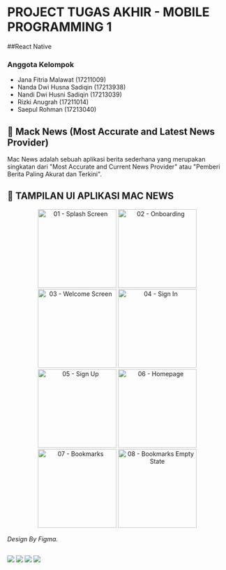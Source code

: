 # PROJECT TUGAS AKHIR - MOBILE PROGRAMMING 1

##React Native

### Anggota Kelompok 
- Jana Fitria Malawat (17211009)
- Nanda Dwi Husna Sadiqin (17213938)
- Nandi Dwi Husni Sadiqin (17213039)
- Rizki Anugrah (17211014)
- Saepul Rohman (17213040)

## 📰 Mack News (Most Accurate and Latest News Provider)

Mac News adalah sebuah aplikasi berita sederhana yang merupakan singkatan dari "Most Accurate and Current News Provider" atau "Pemberi Berita Paling Akurat dan Terkini".

## 🎨 TAMPILAN UI APLIKASI MAC NEWS

<div align="center">
    <img src="https://github.com/rhmnsae/ProjectTugasAkhir-MobileProgramming1/assets/94337229/223f16c9-e646-4049-82af-6db7221cfc4e" alt="01 - Splash Screen" width="180">
    <img src="https://github.com/rhmnsae/ProjectTugasAkhir-MobileProgramming1/assets/94337229/e85a72dd-44d2-4fb0-b642-50a2767ed76c" alt="02 - Onboarding" width="180">
    <img src="https://github.com/rhmnsae/ProjectTugasAkhir-MobileProgramming1/assets/94337229/d0b5fddc-98e2-43c2-9010-81d8393b3086" alt="03 - Welcome Screen" width="180">
    <img src="https://github.com/rhmnsae/ProjectTugasAkhir-MobileProgramming1/assets/94337229/a2a1f6fc-dc25-4aec-86b3-552a417dc3d2" alt="04 - Sign In" width="180">
    <img src="https://github.com/rhmnsae/ProjectTugasAkhir-MobileProgramming1/assets/94337229/f6b5c97e-75cc-49c8-835d-f55dd6dd7aa7" alt="05 - Sign Up" width="180">
    <img src="https://github.com/rhmnsae/ProjectTugasAkhir-MobileProgramming1/assets/94337229/91bed9dd-f255-458e-ac6b-8b9b1950bbab" alt="06 - Homepage" width="180">
    <img src="https://github.com/rhmnsae/ProjectTugasAkhir-MobileProgramming1/assets/94337229/e6ad66f5-e843-4005-add0-5dc9fa345f27" alt="07 - Bookmarks" width="180">
    <img src="https://github.com/rhmnsae/ProjectTugasAkhir-MobileProgramming1/assets/94337229/940eb307-1600-464c-b5ef-e496e4aa6e15" alt="08 - Bookmarks Empty State" width="180">
</div>

*Design By Figma.*

</ul>
<h2></h2>
<p><img src="https://img.shields.io/badge/React_Native-20232A?style=for-the-badge&logo=react&logoColor=61DAFB" />
<img src="https://img.shields.io/badge/JavaScript-F7DF1E?style=for-the-badge&logo=javascript&logoColor=black" />
<img src="https://img.shields.io/badge/Visual_Studio_Code-0078D4?style=for-the-badge&logo=visual%20studio%20code&logoColor=white" />
<img src="https://img.shields.io/badge/GitHub-100000?style=for-the-badge&logo=github&logoColor=white" />
<ul>



